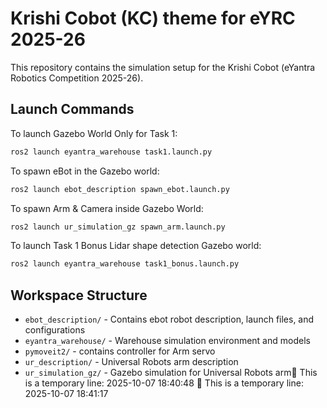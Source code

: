 # Krishi Cobot (KC) theme for eYRC 2025-26

This repository contains the simulation setup for the Krishi Cobot (eYantra Robotics Competition 2025-26).

## Launch Commands

To launch Gazebo World Only for Task 1:
```bash
ros2 launch eyantra_warehouse task1.launch.py
```

To spawn eBot in the Gazebo world:
```bash
ros2 launch ebot_description spawn_ebot.launch.py
```

To spawn Arm & Camera inside Gazebo World:
```bash
ros2 launch ur_simulation_gz spawn_arm.launch.py
```

To launch Task 1 Bonus Lidar shape detection Gazebo world:
```bash
ros2 launch eyantra_warehouse task1_bonus.launch.py
```

## Workspace Structure

- `ebot_description/` - Contains ebot robot description, launch files, and configurations
- `eyantra_warehouse/` - Warehouse simulation environment and models
- `pymoveit2/` - contains controller for Arm servo
- `ur_description/` - Universal Robots arm description
- `ur_simulation_gz/` - Gazebo simulation for Universal Robots arm🤖 This is a temporary line: 2025-10-07 18:40:48
🤖 This is a temporary line: 2025-10-07 18:41:17
